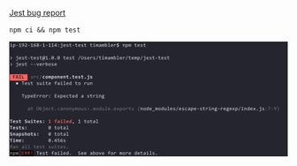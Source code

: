[Jest bug report](https://github.com/facebook/jest/issues/8647)

```
npm ci && npm test
```

![Output](output.png)
